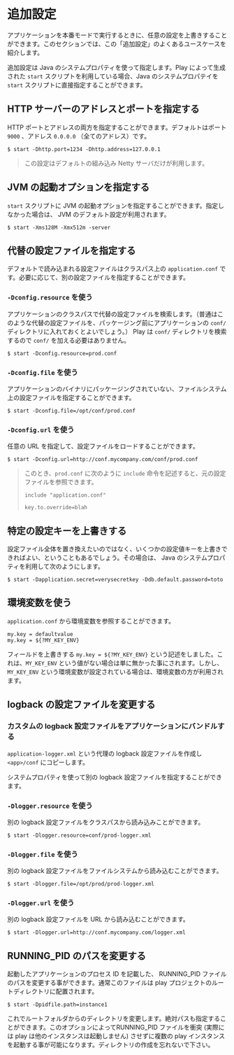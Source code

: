 <!-- translated -->
<!--
# Additional configuration
-->
# 追加設定

<!--
When running an application in production mode you can override any configuration. This section covers the more common use cases.
-->
アプリケーションを本番モードで実行するときに、任意の設定を上書きすることができます。このセクションでは、この「追加設定」のよくあるユースケースを紹介します。

<!--
All these additional configurations are specified using Java System properties and can be used directly if you are using one of the `start` script generated by Play.
-->
追加設定は Java のシステムプロパティを使って指定します。Play によって生成された `start` スクリプトを利用している場合、Java のシステムプロパテイを `start` スクリプトに直接指定することができます。

<!--
## Specifying the HTTP server address and port
-->
## HTTP サーバーのアドレスとポートを指定する

<!--
You can provide both HTTP port and address. The default is to listen on port `9000` at the `0.0.0.0` address (all addresses).
-->
HTTP ポートとアドレスの両方を指定することができます。デフォルトはポート `9000` 、アドレス `0.0.0.0` （全てのアドレス）です。

```
$ start -Dhttp.port=1234 -Dhttp.address=127.0.0.1
```

<!--
> Note that these configuration are only provided for the default embeded Netty server.
-->
> この設定はデフォルトの組み込み Netty サーバだけが利用します。

<!--
## Specifying additional JVM arguments
-->
## JVM の起動オプションを指定する

<!--
You can specify any JVM arguments to the `start` script. Otherwise the default JVM settings will be used:
-->
`start` スクリプトに JVM の起動オプションを指定することができます。指定しなかった場合は、 JVM のデフォルト設定が利用されます。

```
$ start -Xms128M -Xmx512m -server
```

<!--
## Specifying alternative configuration file
-->
## 代替の設定ファイルを指定する

<!--
The default is to load the `application.conf` file from the classpath. You can specify an alternative configuration file if needed:
-->
デフォルトで読み込まれる設定ファイルはクラスパス上の `application.conf` です。必要に応じて、別の設定ファイルを指定することができます。

<!--
### Using `-Dconfig.resource`
-->
### `-Dconfig.resource` を使う

<!--
It will search for an alternative configuration file in the application classpath (you usually provide these alternative configuration files into your application `conf/` directory before packaging). Play will look into `conf/` so you don't have to add `conf/`.
-->
アプリケーションのクラスパスで代替の設定ファイルを検索します。（普通はこのような代替の設定ファイルを、パッケージング前にアプリケーションの `conf/` ディレクトリに入れておくとよいでしょう。） Play は `conf/` ディレクトリを検索するので `conf/` を加える必要はありません。

```
$ start -Dconfig.resource=prod.conf
```

<!--
### Using `-Dconfig.file`
-->
### `-Dconfig.file` を使う

<!--
You can also specify another local configuration file not packaged into the application artifacts:
-->
アプリケーションのバイナリにパッケージングされていない、ファイルシステム上の設定ファイルを指定することができます。

```
$ start -Dconfig.file=/opt/conf/prod.conf
```

<!--
### Using `-Dconfig.url`
-->
### `-Dconfig.url` を使う

<!--
You can also specify a configuration file to be loaded from any URL:
-->
任意の URL を指定して、設定ファイルをロードすることができます。

```
$ start -Dconfig.url=http://conf.mycompany.com/conf/prod.conf
```

<!--
> Note that you can always reference the original configuration file in a new `prod.conf` file using the `include` directive, such as:
> -->
> このとき、`prod.conf` に次のように `include` 命令を記述すると、元の設定ファイルを参照できます。
> 
> ```
> include "application.conf"
> 
> key.to.override=blah
> ```

<!--
## Overriding specific configuration keys
-->
## 特定の設定キーを上書きする

<!--
Sometimes you don't want to specify another complete configuration file, but just override a bunch of specific keys. You can do that by specifying then as Java System properties:
-->
設定ファイル全体を置き換えたいのではなく、いくつかの設定値キーを上書きできればよい、ということもあるでしょう。その場合は、 Java のシステムプロパティを利用して次のようにします。

```
$ start -Dapplication.secret=verysecretkey -Ddb.default.password=toto
```

<!--
## Using environment variables
-->
## 環境変数を使う

<!--
You can also reference environment variables from your `application.conf` file:
-->
`application.conf` から環境変数を参照することができます。

```
my.key = defaultvalue
my.key = ${?MY_KEY_ENV}
```

<!--
Here, the override field `my.key = ${?MY_KEY_ENV}` simply vanishes if there's no value for `MY_KEY_ENV`, but if you set an environment variable `MY_KEY_ENV` for example, it would be used.
-->
フィールドを上書きする `my.key = ${?MY_KEY_ENV}` という記述をしました。これは、`MY_KEY_ENV` という値がない場合は単に無かった事にされます。しかし、`MY_KEY_ENV` という環境変数が設定されている場合は、環境変数の方が利用されます。

<!--
## Changing the logback configuration file
-->
## logback の設定ファイルを変更する

<!--
### Bundling a custom logback configuration file with your application
-->
### カスタムの logback 設定ファイルをアプリケーションにバンドルする

<!--
Create an alternative logback config file called `application-logger.xml` and copy that to `<app>/conf`
-->
`application-logger.xml` という代理の logback 設定ファイルを作成し `<app>/conf` にコピーします。

<!--
You can also specify another logback configuration file via a System property.
-->
システムプロパティを使って別の logback 設定ファイルを指定することができます。

<!--
### Using `-Dlogger.resource`
-->
### `-Dlogger.resource` を使う

<!--
Specify another loback configuration file to be loaded from the classpath:
-->
別の logback 設定ファイルをクラスパスから読み込みことができます。

```
$ start -Dlogger.resource=conf/prod-logger.xml
```

<!--
### Using `-Dlogger.file`
-->
### `-Dlogger.file` を使う

<!--
Specify another logback configuration file to be loaded from the file system:
-->
別の logback 設定ファイルをファイルシステムから読み込むことができます。

```
$ start -Dlogger.file=/opt/prod/prod-logger.xml
```

<!--
### Using `-Dlogger.url`
-->
### `-Dlogger.url` を使う

<!--
Specify another loback configuration file to be loaded from an URL:
-->
別の logback 設定ファイルを URL から読み込むことができます。

```
$ start -Dlogger.url=http://conf.mycompany.com/logger.xml
```

<!--
## Changing the path of RUNNING_PID
-->
## RUNNING_PID のパスを変更する

<!--
It is possible to change the file path to the created RUNNING_PID file which contains the process id of the started application. Normally this file is placed in the root directory of your play project.
-->
起動したアプリケーションのプロセス ID を記載した、 RUNNING_PID ファイルのパスを変更する事ができます。通常このファイルは play プロジェクトのルートディレクトリに配置されます。

```
$ start -Dpidfile.path=instance1
```
<!--
This changes the directory relative to the root folder. You could also use absolute paths. With this option it is possible to start multiple play instances without colliding RUNNING_PID files (actually play won't start another instance). Don't forget to create the directory.
-->
これでルートフォルダからのディレクトリを変更します。絶対パスも指定することができます。このオプションによってRUNNING_PID ファイルを衝突 (実際には play は他のインスタンスは起動しません) させずに複数の play インスタンスを起動する事が可能になります。ディレクトリの作成を忘れないで下さい。
